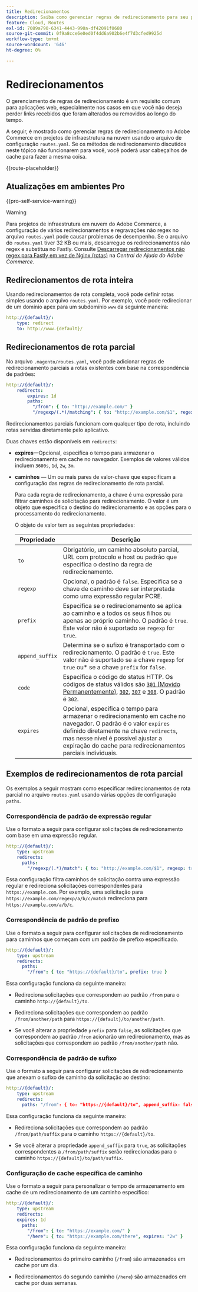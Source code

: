 ```yaml
---
title: Redirecionamentos
description: Saiba como gerenciar regras de redirecionamento para seu projeto do Adobe Commerce na infraestrutura em nuvem.
feature: Cloud, Routes
exl-id: 7089a790-6341-4443-990a-df42091f0680
source-git-commit: 0f9a8cce6e0ed0f4dd6a902b6e4f7d3cfed9925d
workflow-type: tm+mt
source-wordcount: '646'
ht-degree: 0%

---
```


# Redirecionamentos

O gerenciamento de regras de redirecionamento é um requisito comum para aplicações web, especialmente nos casos em que você não deseja perder links recebidos que foram alterados ou removidos ao longo do tempo.

A seguir, é mostrado como gerenciar regras de redirecionamento no Adobe Commerce em projetos de infraestrutura na nuvem usando o arquivo de configuração `routes.yaml`. Se os métodos de redirecionamento discutidos neste tópico não funcionarem para você, você poderá usar cabeçalhos de cache para fazer a mesma coisa.

{{route-placeholder}}

## Atualizações em ambientes Pro

{{pro-self-service-warning}}

>[!WARNING]
>
>Para projetos de infraestrutura em nuvem do Adobe Commerce, a configuração de vários redirecionamentos e regravações não regex no arquivo `routes.yaml` pode causar problemas de desempenho. Se o arquivo do `routes.yaml` tiver 32 KB ou mais, descarregue os redirecionamentos não regex e substitua no Fastly. Consulte [Descarregar redirecionamentos não regex para Fastly em vez de Nginx (rotas)](https://experienceleague.adobe.com/docs/commerce-knowledge-base/kb/troubleshooting/miscellaneous/offload-non-regex-redirects-to-fastly-instead-of-nginx-routes.html) na _Central de Ajuda do Adobe Commerce_.

## Redirecionamentos de rota inteira

Usando redirecionamentos de rota completa, você pode definir rotas simples usando o arquivo `routes.yaml`. Por exemplo, você pode redirecionar de um domínio apex para um subdomínio `www` da seguinte maneira:

```yaml
http://{default}/:
    type: redirect
    to: http://www.{default}/
```

## Redirecionamentos de rota parcial

No arquivo `.magento/routes.yaml`, você pode adicionar regras de redirecionamento parciais a rotas existentes com base na correspondência de padrões:

```yaml
http://{default}/:
    redirects:
        expires: 1d
        paths:
          "/from": { to: "http://example.com/" }
          "/regexp/(.*)/matching": { to: "http://example.com/$1", regexp: true }
```

Redirecionamentos parciais funcionam com qualquer tipo de rota, incluindo rotas servidas diretamente pelo aplicativo.

Duas chaves estão disponíveis em `redirects`:

- **expires**—Opcional, especifica o tempo para armazenar o redirecionamento em cache no navegador. Exemplos de valores válidos incluem `3600s`, `1d`, `2w`, `3m`.

- **caminhos** — Um ou mais pares de valor-chave que especificam a configuração das regras de redirecionamento de rota parcial.

  Para cada regra de redirecionamento, a chave é uma expressão para filtrar caminhos de solicitação para redirecionamento. O valor é um objeto que especifica o destino do redirecionamento e as opções para o processamento do redirecionamento.

  O objeto de valor tem as seguintes propriedades:

  | Propriedade | Descrição |
  | ---------- | ----------- |
  | `to` | Obrigatório, um caminho absoluto parcial, URL com protocolo e host ou padrão que especifica o destino da regra de redirecionamento. |
  | `regexp` | Opcional, o padrão é `false`. Especifica se a chave de caminho deve ser interpretada como uma expressão regular PCRE. |
  | `prefix` | Especifica se o redirecionamento se aplica ao caminho e a todos os seus filhos ou apenas ao próprio caminho. O padrão é `true`. Este valor não é suportado se `regexp` for `true`. |
  | `append_suffix` | Determina se o sufixo é transportado com o redirecionamento. O padrão é `true`. Este valor não é suportado se a chave `regexp` for `true` ou* se a chave `prefix` for `false`. |
  | `code` | Especifica o código do status HTTP. Os códigos de status válidos são [`301` (Movido Permanentemente)](https://www.w3.org/Protocols/rfc2616/rfc2616-sec10.html#sec10.3.2), [`302`](https://www.w3.org/Protocols/rfc2616/rfc2616-sec10.html#sec10.3.3), [`307`](https://www.w3.org/Protocols/rfc2616/rfc2616-sec10.html#sec10.3.8) e [`308`](https://www.rfc-editor.org/rfc/rfc7238). O padrão é `302`. |
  | `expires` | Opcional, especifica o tempo para armazenar o redirecionamento em cache no navegador. O padrão é o valor `expires` definido diretamente na chave `redirects`, mas nesse nível é possível ajustar a expiração do cache para redirecionamentos parciais individuais. |

## Exemplos de redirecionamentos de rota parcial

Os exemplos a seguir mostram como especificar redirecionamentos de rota parcial no arquivo `routes.yaml` usando várias opções de configuração `paths`.

### Correspondência de padrão de expressão regular

Use o formato a seguir para configurar solicitações de redirecionamento com base em uma expressão regular.

```yaml
http://{default}/:
    type: upstream
    redirects:
      paths:
        "/regexp/(.*)/match": { to: "http://example.com/$1", regexp: true }
```

Essa configuração filtra caminhos de solicitação contra uma expressão regular e redireciona solicitações correspondentes para `https://example.com`. Por exemplo, uma solicitação para `https://example.com/regexp/a/b/c/match` redireciona para `https://example.com/a/b/c`.

### Correspondência de padrão de prefixo

Use o formato a seguir para configurar solicitações de redirecionamento para caminhos que começam com um padrão de prefixo especificado.

```yaml
http://{default}/:
    type: upstream
    redirects:
      paths:
        "/from": { to: "https://{default}/to", prefix: true }
```

Essa configuração funciona da seguinte maneira:

- Redireciona solicitações que correspondem ao padrão `/from` para o caminho `http://{default}/to`.

- Redireciona solicitações que correspondem ao padrão `/from/another/path` para `https://{default}/to/another/path`.

- Se você alterar a propriedade `prefix` para `false`, as solicitações que correspondem ao padrão `/from` acionarão um redirecionamento, mas as solicitações que correspondem ao padrão `/from/another/path` não.

### Correspondência de padrão de sufixo

Use o formato a seguir para configurar solicitações de redirecionamento que anexam o sufixo de caminho da solicitação ao destino:

```yaml
http://{default}/:
    type: upstream
    redirects:
      paths: "/from": { to: "https://{default}/to", append_suffix: false }
```

Essa configuração funciona da seguinte maneira:

- Redireciona solicitações que correspondem ao padrão `/from/path/suffix` para o caminho `https://{default}/to`.

- Se você alterar a propriedade `append_suffix` para `true`, as solicitações correspondentes a `/from/path/suffix` serão redirecionadas para o caminho `https://{default}/to/path/suffix`.

### Configuração de cache específica de caminho

Use o formato a seguir para personalizar o tempo de armazenamento em cache de um redirecionamento de um caminho específico:

```yaml
http://{default}/:
    type: upstream
    redirects:
    expires: 1d
      paths:
        "/from": { to: "https://example.com/" }
        "/here": { to: "https://example.com/there", expires: "2w" }
```

Essa configuração funciona da seguinte maneira:

- Redirecionamentos do primeiro caminho (`/from`) são armazenados em cache por um dia.

- Redirecionamentos do segundo caminho (`/here`) são armazenados em cache por duas semanas.
